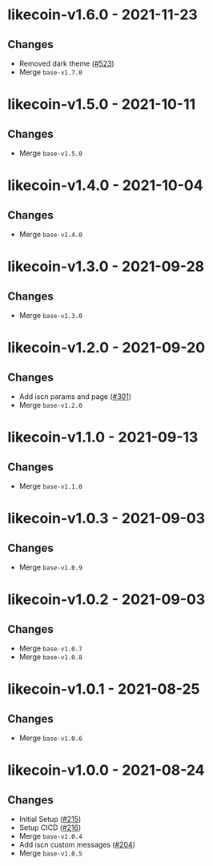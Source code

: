 # likecoin-v1.6.0 - 2021-11-23
## Changes
- Removed dark theme ([\#523](https://github.com/forbole/big-dipper-2.0-cosmos/issues/523))
- Merge `base-v1.7.0`

# likecoin-v1.5.0 - 2021-10-11
## Changes
- Merge `base-v1.5.0`

# likecoin-v1.4.0 - 2021-10-04
## Changes
- Merge `base-v1.4.0`

# likecoin-v1.3.0 - 2021-09-28
## Changes
- Merge `base-v1.3.0`

# likecoin-v1.2.0 - 2021-09-20
## Changes
- Add iscn params and page ([\#301](https://github.com/forbole/big-dipper-2.0-cosmos/issues/301))
- Merge `base-v1.2.0`

# likecoin-v1.1.0 - 2021-09-13
## Changes
- Merge `base-v1.1.0`

# likecoin-v1.0.3 - 2021-09-03
## Changes
- Merge `base-v1.0.9`

# likecoin-v1.0.2 - 2021-09-03
## Changes
- Merge `base-v1.0.7`
- Merge `base-v1.0.8`

# likecoin-v1.0.1 - 2021-08-25
## Changes
- Merge `base-v1.0.6`

# likecoin-v1.0.0 - 2021-08-24
## Changes
- Initial Setup ([\#215](https://github.com/forbole/big-dipper-2.0-cosmos/issues/215))
- Setup CICD ([\#216](https://github.com/forbole/big-dipper-2.0-cosmos/issues/216))
- Merge `base-v1.0.4`
- Add iscn custom messages ([\#204](https://github.com/forbole/big-dipper-2.0-cosmos/issues/204))
- Merge `base-v1.0.5`
